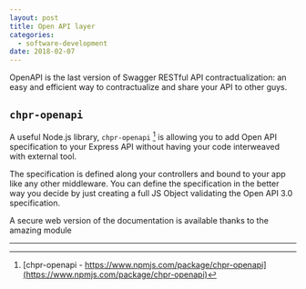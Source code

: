 ```yaml
---
layout: post
title: Open API layer
categories:
  - software-development
date: 2018-02-07
---
```


OpenAPI is the last version of Swagger RESTful API contractualization: an easy and efficient way to contractualize and share your API to other guys.

## `chpr-openapi`

A useful Node.js library, `chpr-openapi` [^1] is allowing you to add Open API specification to your Express API without having your code interweaved with external tool.

The specification is defined along your controllers and bound to your app like any other middleware. You can define the specification in the better way you decide by just creating a full JS Object validating the Open API 3.0 specification.

A secure web version of the documentation is available thanks to the amazing module 

--------------------------------------

[^1]: [chpr-openapi - https://www.npmjs.com/package/chpr-openapi](https://www.npmjs.com/package/chpr-openapi)

<!--stackedit_data:
eyJoaXN0b3J5IjpbLTEzNjM1NjM2OF19
-->
